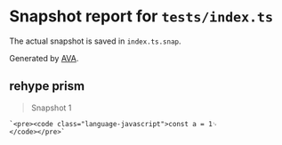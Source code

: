 # Snapshot report for `tests/index.ts`

The actual snapshot is saved in `index.ts.snap`.

Generated by [AVA](https://avajs.dev).

## rehype prism

> Snapshot 1

    `<pre><code class="language-javascript">const a = 1␊
    </code></pre>`
